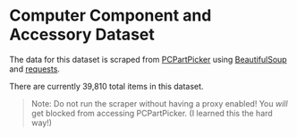 # Computer Component and Accessory Dataset

The data for this dataset is scraped from [PCPartPicker](https://pcpartpicker.com) using [BeautifulSoup](https://www.crummy.com/software/BeautifulSoup/bs4/doc/) and [requests](https://requests.readthedocs.io/).

There are currently 39,810 total items in this dataset.

> Note: Do not run the scraper without having a proxy enabled! You *will* get blocked from accessing PCPartPicker. (I learned this the hard way!)
